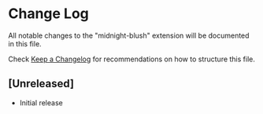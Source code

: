 # Change Log

All notable changes to the "midnight-blush" extension will be documented in this file.

Check [Keep a Changelog](http://keepachangelog.com/) for recommendations on how to structure this file.

## [Unreleased]

- Initial release
